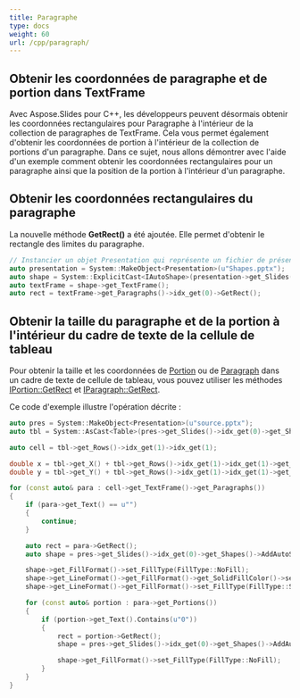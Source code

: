 ```yaml
---
title: Paragraphe
type: docs
weight: 60
url: /cpp/paragraph/
---
```


## **Obtenir les coordonnées de paragraphe et de portion dans TextFrame**
Avec Aspose.Slides pour C++, les développeurs peuvent désormais obtenir les coordonnées rectangulaires pour Paragraphe à l'intérieur de la collection de paragraphes de TextFrame. Cela vous permet également d'obtenir les coordonnées de portion à l'intérieur de la collection de portions d'un paragraphe. Dans ce sujet, nous allons démontrer avec l'aide d'un exemple comment obtenir les coordonnées rectangulaires pour un paragraphe ainsi que la position de la portion à l'intérieur d'un paragraphe.

## **Obtenir les coordonnées rectangulaires du paragraphe**
La nouvelle méthode **GetRect()** a été ajoutée. Elle permet d'obtenir le rectangle des limites du paragraphe.

``` cpp
// Instancier un objet Presentation qui représente un fichier de présentation
auto presentation = System::MakeObject<Presentation>(u"Shapes.pptx");
auto shape = System::ExplicitCast<IAutoShape>(presentation->get_Slides()->idx_get(0)->get_Shapes()->idx_get(0));
auto textFrame = shape->get_TextFrame();
auto rect = textFrame->get_Paragraphs()->idx_get(0)->GetRect();
```

## **Obtenir la taille du paragraphe et de la portion à l'intérieur du cadre de texte de la cellule de tableau**

Pour obtenir la taille et les coordonnées de [Portion](https://reference.aspose.com/slides/cpp/class/aspose.slides.portion) ou de [Paragraph](https://reference.aspose.com/slides/cpp/class/aspose.slides.paragraph) dans un cadre de texte de cellule de tableau, vous pouvez utiliser les méthodes [IPortion::GetRect](https://reference.aspose.com/slides/cpp/class/aspose.slides.i_portion#a9e2fd8b58529d493b40835b8463838a9) et [IParagraph::GetRect](https://reference.aspose.com/slides/cpp/class/aspose.slides.i_paragraph#a56f6e0026bbb81aa948bb0b000b8cf08t).

Ce code d'exemple illustre l'opération décrite :

``` cpp
auto pres = System::MakeObject<Presentation>(u"source.pptx");
auto tbl = System::AsCast<Table>(pres->get_Slides()->idx_get(0)->get_Shapes()->idx_get(0));

auto cell = tbl->get_Rows()->idx_get(1)->idx_get(1);

double x = tbl->get_X() + tbl->get_Rows()->idx_get(1)->idx_get(1)->get_OffsetX();
double y = tbl->get_Y() + tbl->get_Rows()->idx_get(1)->idx_get(1)->get_OffsetY();

for (const auto& para : cell->get_TextFrame()->get_Paragraphs())
{
    if (para->get_Text() == u"")
    {
        continue;
    }

    auto rect = para->GetRect();
    auto shape = pres->get_Slides()->idx_get(0)->get_Shapes()->AddAutoShape(ShapeType::Rectangle, rect.get_X() + x, rect.get_Y() + y, rect.get_Width(), rect.get_Height());

    shape->get_FillFormat()->set_FillType(FillType::NoFill);
    shape->get_LineFormat()->get_FillFormat()->get_SolidFillColor()->set_Color(Color::get_Yellow());
    shape->get_LineFormat()->get_FillFormat()->set_FillType(FillType::Solid);

    for (const auto& portion : para->get_Portions())
    {
        if (portion->get_Text().Contains(u"0"))
        {
            rect = portion->GetRect();
            shape = pres->get_Slides()->idx_get(0)->get_Shapes()->AddAutoShape(ShapeType::Rectangle, rect.get_X() + x, rect.get_Y() + y, rect.get_Width(), rect.get_Height());

            shape->get_FillFormat()->set_FillType(FillType::NoFill);
        }
    }
}
```